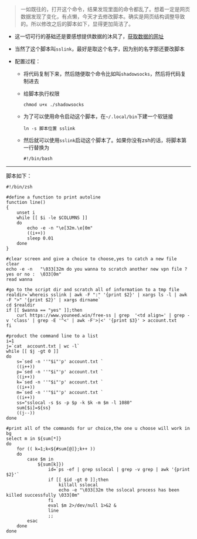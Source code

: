 > 一如既往的，打开这个命令，结果发现里面的命令都乱了。想着一定是网页数据发现了变化，有点懒，今天才去修改脚本。确实是网页结构调整导致的。所以修改之后的脚本如下，显得更加简洁了。

- 这一切可行的基础还是要感想提供数据的沐风了，[获取数据的网址](https://www.youneed.win/free-ss)

- 当然了这个脚本叫`sslink`，最好是取这个名字，因为别的名字那还要改脚本

- 配置过程：

  - 将代码复制下来，然后随便取个命令比如叫`shadowsocks`，然后将代码复制进去

  - 给脚本执行权限

    ```shell
    chmod u+x ./shadowsocks
    ```

  - 为了可以使用命令启动这个脚本，在`~/.local/bin`下建一个软链接

    ```shell
    ln -s 脚本位置 sslink
    ```

  - 然后就可以使用`sslink`启动这个脚本了。如果你没有zsh的话，将脚本第一行替换为

    ```shell
    #!/bin/bash
    ```

---

脚本如下：

```shell
#!/bin/zsh

#define a function to print autoline
function line()
{
    unset i
    while [[ $i -le $COLUMNS ]]
    do
        echo -e -n "\e[32m.\e[0m"
        ((i++))
        sleep 0.01
    done
}

#clear screen and give a choice to choose,yes to catch a new file 
clear
echo -e -n	 "\033[32m do you wanna to scratch another new vpn file ? yes or no :  \033[0m"
read wanna

#go to the script dir and scratch all of information to a tmp file
realdir=`whereis sslink | awk -F ":" '{print $2}' | xargs ls -l | awk -F ">" '{print $2}' | xargs dirname`
cd $realdir
if [[ $wanna == "yes" ]];then
    curl https://www.youneed.win/free-ss | grep  '<td align=' | grep -v 'class' | grep -E '^<' | awk -F'>|<' '{print $3}' > account.txt
fi

#product the command line to a list
i=1
j=`cat  account.txt | wc -l`
while [[ $j -gt 0 ]]
do
    s=`sed -n ''"$i"'p' account.txt `
    ((i++))
    p=`sed -n ''"$i"'p' account.txt `
    ((i++))
    k=`sed -n ''"$i"'p' account.txt `
    ((i++))
    m=`sed -n ''"$i"'p' account.txt `
    ((i++))
    ss="sslocal -s $s -p $p -k $k -m $m -l 1080"
    sum[$i]=${ss}
    ((j--))
done

#print all of the commands for ur choice,the one u choose will work in bg
select m in ${sum[*]}
do
    for (( k=1;k<${#sum[@]};k++ ))
    do
        case $m in 
            ${sum[k]})
                id=`ps -ef | grep sslocal | grep -v grep | awk '{print $2}'`
                if [[ $id -gt 0 ]];then
                    killall sslocal 
                    echo -e "\033[32m the sslocal process has been killed successfully \033[0m"
                fi
                eval $m 2>/dev/null 1>&2 &
                line
                ;;
        esac
    done
done
```


